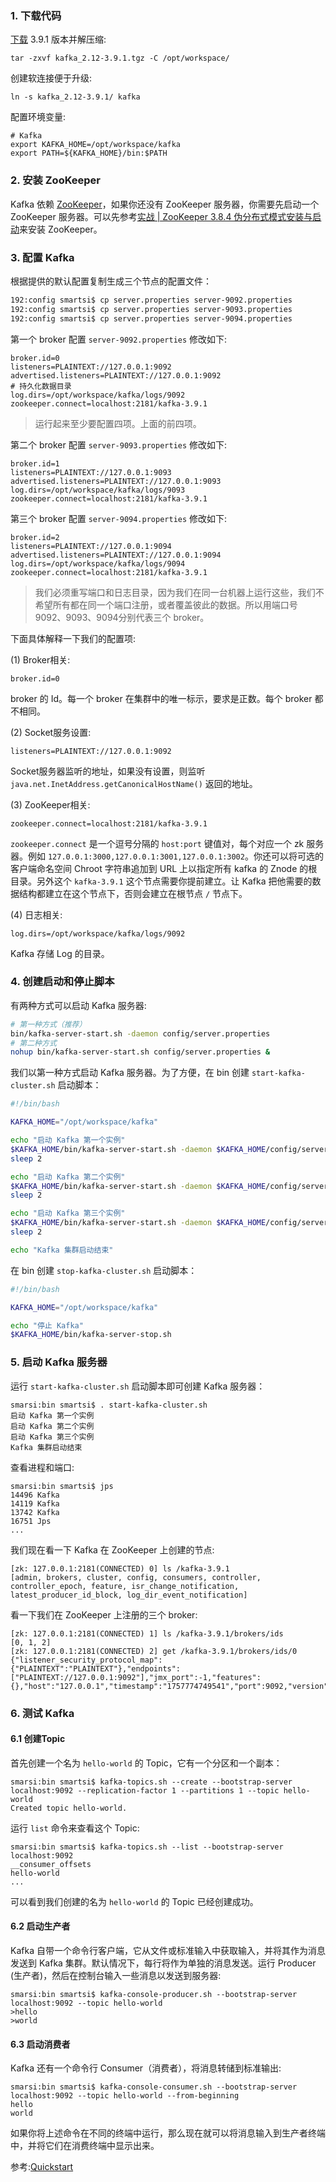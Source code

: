 ### 1. 下载代码

[下载](https://dlcdn.apache.org/kafka/3.9.1/kafka_2.12-3.9.1.tgz) 3.9.1 版本并解压缩:
```
tar -zxvf kafka_2.12-3.9.1.tgz -C /opt/workspace/
```
创建软连接便于升级:
```
ln -s kafka_2.12-3.9.1/ kafka
```
配置环境变量:
```
# Kafka
export KAFKA_HOME=/opt/workspace/kafka
export PATH=${KAFKA_HOME}/bin:$PATH
```

### 2. 安装 ZooKeeper

Kafka 依赖 [ZooKeeper](https://zookeeper.apache.org/)，如果你还没有 ZooKeeper 服务器，你需要先启动一个 ZooKeeper 服务器。可以先参考[实战 | ZooKeeper 3.8.4 伪分布式模式安装与启动](https://smartsi.blog.csdn.net/article/details/150474174)来安装 ZooKeeper。

### 3. 配置 Kafka

根据提供的默认配置复制生成三个节点的配置文件：
```bash
192:config smartsi$ cp server.properties server-9092.properties
192:config smartsi$ cp server.properties server-9093.properties
192:config smartsi$ cp server.properties server-9094.properties
```

第一个 broker 配置 `server-9092.properties` 修改如下:
```
broker.id=0
listeners=PLAINTEXT://127.0.0.1:9092
advertised.listeners=PLAINTEXT://127.0.0.1:9092
# 持久化数据目录
log.dirs=/opt/workspace/kafka/logs/9092
zookeeper.connect=localhost:2181/kafka-3.9.1
```
> 运行起来至少要配置四项。上面的前四项。

第二个 broker 配置 `server-9093.properties` 修改如下:
```
broker.id=1
listeners=PLAINTEXT://127.0.0.1:9093
advertised.listeners=PLAINTEXT://127.0.0.1:9093
log.dirs=/opt/workspace/kafka/logs/9093
zookeeper.connect=localhost:2181/kafka-3.9.1
```
第三个 broker 配置 `server-9094.properties` 修改如下:
```
broker.id=2
listeners=PLAINTEXT://127.0.0.1:9094
advertised.listeners=PLAINTEXT://127.0.0.1:9094
log.dirs=/opt/workspace/kafka/logs/9094
zookeeper.connect=localhost:2181/kafka-3.9.1
```
> 我们必须重写端口和日志目录，因为我们在同一台机器上运行这些，我们不希望所有都在同一个端口注册，或者覆盖彼此的数据。所以用端口号9092、9093、9094分别代表三个 broker。

下面具体解释一下我们的配置项:

(1) Broker相关:
```
broker.id=0
```
broker 的 Id。每一个 broker 在集群中的唯一标示，要求是正数。每个 broker 都不相同。

(2) Socket服务设置:
```
listeners=PLAINTEXT://127.0.0.1:9092
```
Socket服务器监听的地址，如果没有设置，则监听 `java.net.InetAddress.getCanonicalHostName()` 返回的地址。

(3) ZooKeeper相关:
```
zookeeper.connect=localhost:2181/kafka-3.9.1
```
`zookeeper.connect` 是一个逗号分隔的 `host:port` 键值对，每个对应一个 zk 服务器。例如 `127.0.0.1:3000,127.0.0.1:3001,127.0.0.1:3002`。你还可以将可选的客户端命名空间 Chroot 字符串追加到 URL 上以指定所有 kafka 的 Znode 的根目录。另外这个 `kafka-3.9.1` 这个节点需要你提前建立。让 Kafka 把他需要的数据结构都建立在这个节点下，否则会建立在根节点 `/` 节点下。

(4) 日志相关:
```
log.dirs=/opt/workspace/kafka/logs/9092
```
Kafka 存储 Log 的目录。


### 4. 创建启动和停止脚本

有两种方式可以启动 Kafka 服务器:
```bash
# 第一种方式（推荐）
bin/kafka-server-start.sh -daemon config/server.properties
# 第二种方式
nohup bin/kafka-server-start.sh config/server.properties &
```

我们以第一种方式启动 Kafka 服务器。为了方便，在 bin 创建 `start-kafka-cluster.sh` 启动脚本：
```bash
#!/bin/bash

KAFKA_HOME="/opt/workspace/kafka"

echo "启动 Kafka 第一个实例"
$KAFKA_HOME/bin/kafka-server-start.sh -daemon $KAFKA_HOME/config/server-9092.properties
sleep 2

echo "启动 Kafka 第二个实例"
$KAFKA_HOME/bin/kafka-server-start.sh -daemon $KAFKA_HOME/config/server-9093.properties
sleep 2

echo "启动 Kafka 第三个实例"
$KAFKA_HOME/bin/kafka-server-start.sh -daemon $KAFKA_HOME/config/server-9094.properties
sleep 2

echo "Kafka 集群启动结束"
```
在 bin 创建 `stop-kafka-cluster.sh` 启动脚本：
```bash
#!/bin/bash

KAFKA_HOME="/opt/workspace/kafka"

echo "停止 Kafka"
$KAFKA_HOME/bin/kafka-server-stop.sh
```

### 5. 启动 Kafka 服务器

运行 `start-kafka-cluster.sh` 启动脚本即可创建 Kafka 服务器：
```
smarsi:bin smartsi$ . start-kafka-cluster.sh
启动 Kafka 第一个实例
启动 Kafka 第二个实例
启动 Kafka 第三个实例
Kafka 集群启动结束
```
查看进程和端口:
```
smarsi:bin smartsi$ jps
14496 Kafka
14119 Kafka
13742 Kafka
16751 Jps
...
```

我们现在看一下 Kafka 在 ZooKeeper 上创建的节点:
```
[zk: 127.0.0.1:2181(CONNECTED) 0] ls /kafka-3.9.1
[admin, brokers, cluster, config, consumers, controller, controller_epoch, feature, isr_change_notification, latest_producer_id_block, log_dir_event_notification]
```
看一下我们在 ZooKeeper 上注册的三个 broker:
```
[zk: 127.0.0.1:2181(CONNECTED) 1] ls /kafka-3.9.1/brokers/ids
[0, 1, 2]
[zk: 127.0.0.1:2181(CONNECTED) 2] get /kafka-3.9.1/brokers/ids/0
{"listener_security_protocol_map":{"PLAINTEXT":"PLAINTEXT"},"endpoints":["PLAINTEXT://127.0.0.1:9092"],"jmx_port":-1,"features":{},"host":"127.0.0.1","timestamp":"1757774749541","port":9092,"version":5}
```

### 6. 测试 Kafka

#### 6.1 创建Topic

首先创建一个名为 `hello-world` 的 Topic，它有一个分区和一个副本：
```
smarsi:bin smartsi$ kafka-topics.sh --create --bootstrap-server localhost:9092 --replication-factor 1 --partitions 1 --topic hello-world
Created topic hello-world.
```
运行 `list` 命令来查看这个 Topic:
```
smarsi:bin smartsi$ kafka-topics.sh --list --bootstrap-server localhost:9092
__consumer_offsets
hello-world
...
```
可以看到我们创建的名为 `hello-world` 的 Topic 已经创建成功。

#### 6.2 启动生产者

Kafka 自带一个命令行客户端，它从文件或标准输入中获取输入，并将其作为消息发送到 Kafka 集群。默认情况下，每行将作为单独的消息发送。运行 Producer (生产者)，然后在控制台输入一些消息以发送到服务器:
```
smarsi:bin smartsi$ kafka-console-producer.sh --bootstrap-server localhost:9092 --topic hello-world
>hello
>world
```
#### 6.3 启动消费者

Kafka 还有一个命令行 Consumer（消费者），将消息转储到标准输出:
```
smarsi:bin smartsi$ kafka-console-consumer.sh --bootstrap-server localhost:9092 --topic hello-world --from-beginning
hello
world
```
如果你将上述命令在不同的终端中运行，那么现在就可以将消息输入到生产者终端中，并将它们在消费终端中显示出来。

参考:[Quickstart](http://kafka.apache.org/quickstart)
